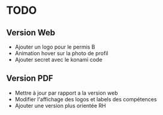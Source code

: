 # TODO

## Version Web
 + Ajouter un logo pour le permis B
 + Animation hover sur la photo de profil
 + Ajouter secret avec le konami code

## Version PDF
 + Mettre à jour par rapport a la version web
 + Modifier l'affichage des logos et labels des compétences
 + Ajouter une version plus orientée RH
